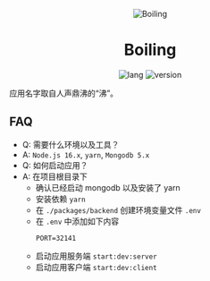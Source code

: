 <p align="center">
  <img src="./public/favicon@128.png" alt="Boiling">
</p>
<h1 align="center">Boiling</h1>

<p align="center">
  <img src="https://shields.io/badge/TypeScript-Driver-green?logo=typescript" alt="lang">
  <img src="https://shields.io/badge/version-0.1.0-green?logo=github" alt="version">
</p>

应用名字取自人声鼎沸的“沸”。

## FAQ

* Q: 需要什么环境以及工具？
* A: `Node.js 16.x`, `yarn`, `Mongodb 5.x`
* Q: 如何启动应用？
* A: 在项目根目录下
  * 确认已经启动 mongodb 以及安装了 yarn
  * 安装依赖 `yarn`
  * 在 `./packages/backend` 创建环境变量文件 `.env`
  * 在 `.env` 中添加如下内容
    ```
    PORT=32141
    ```
  * 启动应用服务端 `start:dev:server`
  * 启动应用客户端 `start:dev:client`
